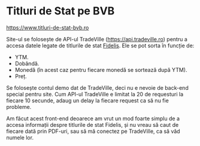 # Titluri de Stat pe BVB

https://www.titluri-de-stat-bvb.ro

Site-ul se folosește de API-ul TradeVille (https://api.tradeville.ro) pentru a accesa datele legate de titlurile de stat [Fidelis](https://mfinante.gov.ro/web/trezor/titluri-de-stat-fidelis). Ele se pot sorta în funcție de:

- YTM.
- Dobândă.
- Monedă (în acest caz pentru fiecare monedă se sortează după YTM).
- Preț.

Se folosește contul demo dat de TradeVille, deci nu e nevoie de back-end special pentru site. Cum API-ul TradeVille e limitat la 20 de requesturi la fiecare 10 secunde, adaug un delay la fiecare request ca să nu fie probleme.

Am făcut acest front-end deoarece am vrut un mod foarte simplu de a accesa informații despre titlurile de stat Fidelis, și nu vreau să caut de fiecare dată prin PDF-uri, sau să mă conectez pe TradeVille, ca să văd numele lor.
